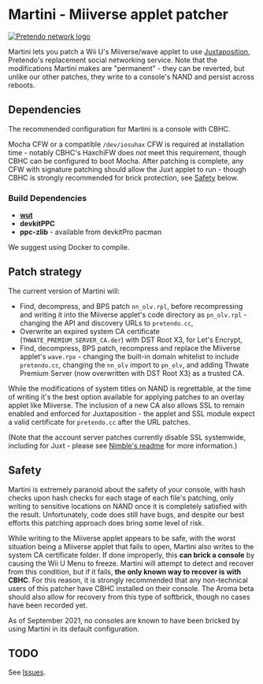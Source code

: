 # Martini - Miiverse applet patcher

[![Pretendo network logo](https://camo.githubusercontent.com/b98196c2347796d66fa669e8510749665ec80ba0/68747470733a2f2f692e696d6775722e636f6d2f5839346237574b2e706e67)](https://pretendo.network)

Martini lets you patch a Wii U's Miiverse/wave applet to use [Juxtaposition](https://github.com/PretendoNetwork/juxt-web), Pretendo's replacement social networking service. Note that the modifications Martini makes are "permanent" - they can be reverted, but unlike our other patches, they write to a console's NAND and persist across reboots.

## Dependencies

The recommended configuration for Martini is a console with CBHC.

Mocha CFW or a compatible `/dev/iosuhax` CFW is required at installation time - notably CBHC's HaxchiFW does *not* meet this requirement, though CBHC can be configured to boot Mocha. After patching is complete, any CFW with signature patching should allow the Juxt applet to run - though CBHC is strongly recommended for brick protection, see [Safety](#Safety) below.

### Build Dependencies

 - [**wut**](https://github.com/devkitPro/wut/)
 - **devkitPPC**
 - **ppc-zlib** - available from devkitPro pacman

We suggest using Docker to compile.

## Patch strategy
The current version of Martini will:
 - Find, decompress, and BPS patch `nn_olv.rpl`, before recompressing and writing it into the Miiverse applet's code directory as `pn_olv.rpl` - changing the API and discovery URLs to `pretendo.cc`,
 - Overwrite an expired system CA certificate (`THWATE_PREMIUM_SERVER_CA.der`) with DST Root X3, for Let's Encrypt,
 - Find, decompress, BPS patch, recompress and replace the Miiverse applet's `wave.rpx` - changing the built-in domain whitelist to include `pretendo.cc`, changing the `nn_olv` import to `pn_olv`, and adding Thwate Premium Server (now overwritten with DST Root X3) as a trusted CA.

While the modifications of system titles on NAND is regrettable, at the time of writing it's the best option available for applying patches to an overlay applet like Miiverse. The inclusion of a new CA also allows SSL to remain enabled and enforced for Juxtaposition - the applet and SSL module expect a valid certificate for `pretendo.cc` after the URL patches.

(Note that the account server patches currently disable SSL systemwide, including for Juxt - please see [Nimble's readme](https://github.com/PretendoNetwork/Nimble) for more information.)

## Safety
Martini is extremely paranoid about the safety of your console, with hash checks upon hash checks for each stage of each file's patching, only writing to sensitive locations on NAND once it is completely satisfied with the result. Unfortunately, code does still have bugs, and despite our best efforts this patching approach does bring some level of risk.

While writing to the Miiverse applet appears to be safe, with the worst situation being a Miiverse applet that fails to open, Martini also writes to the system CA certificate folder. If done improperly, this **can brick a console** by causing the Wii U Menu to freeze. Martini will attempt to detect and recover from this condition, but if it fails, **the only known way to recover is with CBHC**. For this reason, it is strongly recommended that any non-technical users of this patcher have CBHC installed on their console. The Aroma beta should also allow for recovery from this type of softbrick, though no cases have been recorded yet.

As of September 2021, no consoles are known to have been bricked by using Martini in its default configuration.

## TODO
See [Issues](https://github.com/PretendoNetwork/Martini/issues).
